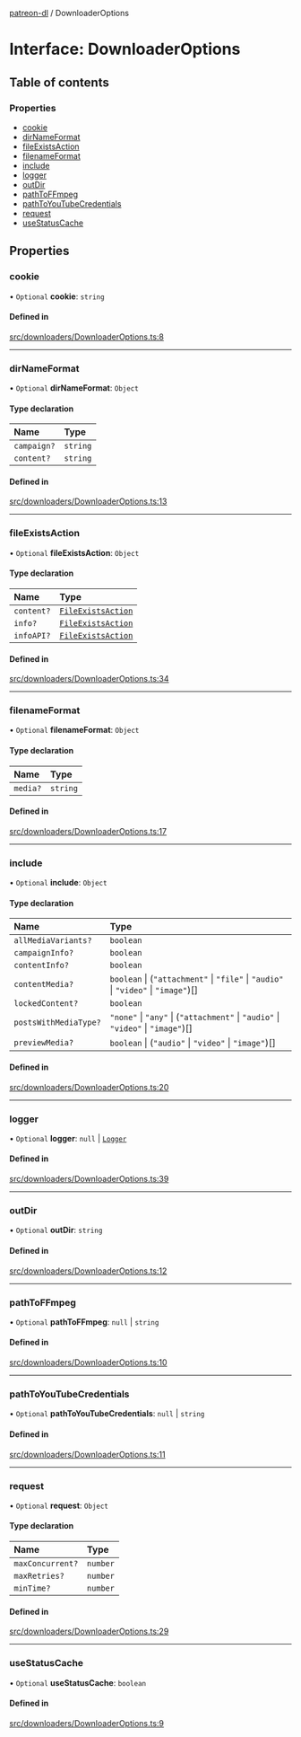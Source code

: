 [patreon-dl](../README.md) / DownloaderOptions

# Interface: DownloaderOptions

## Table of contents

### Properties

- [cookie](DownloaderOptions.md#cookie)
- [dirNameFormat](DownloaderOptions.md#dirnameformat)
- [fileExistsAction](DownloaderOptions.md#fileexistsaction)
- [filenameFormat](DownloaderOptions.md#filenameformat)
- [include](DownloaderOptions.md#include)
- [logger](DownloaderOptions.md#logger)
- [outDir](DownloaderOptions.md#outdir)
- [pathToFFmpeg](DownloaderOptions.md#pathtoffmpeg)
- [pathToYouTubeCredentials](DownloaderOptions.md#pathtoyoutubecredentials)
- [request](DownloaderOptions.md#request)
- [useStatusCache](DownloaderOptions.md#usestatuscache)

## Properties

### cookie

• `Optional` **cookie**: `string`

#### Defined in

[src/downloaders/DownloaderOptions.ts:8](https://github.com/patrickkfkan/patreon-dl/blob/2e8088d/src/downloaders/DownloaderOptions.ts#L8)

___

### dirNameFormat

• `Optional` **dirNameFormat**: `Object`

#### Type declaration

| Name | Type |
| :------ | :------ |
| `campaign?` | `string` |
| `content?` | `string` |

#### Defined in

[src/downloaders/DownloaderOptions.ts:13](https://github.com/patrickkfkan/patreon-dl/blob/2e8088d/src/downloaders/DownloaderOptions.ts#L13)

___

### fileExistsAction

• `Optional` **fileExistsAction**: `Object`

#### Type declaration

| Name | Type |
| :------ | :------ |
| `content?` | [`FileExistsAction`](../README.md#fileexistsaction) |
| `info?` | [`FileExistsAction`](../README.md#fileexistsaction) |
| `infoAPI?` | [`FileExistsAction`](../README.md#fileexistsaction) |

#### Defined in

[src/downloaders/DownloaderOptions.ts:34](https://github.com/patrickkfkan/patreon-dl/blob/2e8088d/src/downloaders/DownloaderOptions.ts#L34)

___

### filenameFormat

• `Optional` **filenameFormat**: `Object`

#### Type declaration

| Name | Type |
| :------ | :------ |
| `media?` | `string` |

#### Defined in

[src/downloaders/DownloaderOptions.ts:17](https://github.com/patrickkfkan/patreon-dl/blob/2e8088d/src/downloaders/DownloaderOptions.ts#L17)

___

### include

• `Optional` **include**: `Object`

#### Type declaration

| Name | Type |
| :------ | :------ |
| `allMediaVariants?` | `boolean` |
| `campaignInfo?` | `boolean` |
| `contentInfo?` | `boolean` |
| `contentMedia?` | `boolean` \| (``"attachment"`` \| ``"file"`` \| ``"audio"`` \| ``"video"`` \| ``"image"``)[] |
| `lockedContent?` | `boolean` |
| `postsWithMediaType?` | ``"none"`` \| ``"any"`` \| (``"attachment"`` \| ``"audio"`` \| ``"video"`` \| ``"image"``)[] |
| `previewMedia?` | `boolean` \| (``"audio"`` \| ``"video"`` \| ``"image"``)[] |

#### Defined in

[src/downloaders/DownloaderOptions.ts:20](https://github.com/patrickkfkan/patreon-dl/blob/2e8088d/src/downloaders/DownloaderOptions.ts#L20)

___

### logger

• `Optional` **logger**: ``null`` \| [`Logger`](../classes/Logger.md)

#### Defined in

[src/downloaders/DownloaderOptions.ts:39](https://github.com/patrickkfkan/patreon-dl/blob/2e8088d/src/downloaders/DownloaderOptions.ts#L39)

___

### outDir

• `Optional` **outDir**: `string`

#### Defined in

[src/downloaders/DownloaderOptions.ts:12](https://github.com/patrickkfkan/patreon-dl/blob/2e8088d/src/downloaders/DownloaderOptions.ts#L12)

___

### pathToFFmpeg

• `Optional` **pathToFFmpeg**: ``null`` \| `string`

#### Defined in

[src/downloaders/DownloaderOptions.ts:10](https://github.com/patrickkfkan/patreon-dl/blob/2e8088d/src/downloaders/DownloaderOptions.ts#L10)

___

### pathToYouTubeCredentials

• `Optional` **pathToYouTubeCredentials**: ``null`` \| `string`

#### Defined in

[src/downloaders/DownloaderOptions.ts:11](https://github.com/patrickkfkan/patreon-dl/blob/2e8088d/src/downloaders/DownloaderOptions.ts#L11)

___

### request

• `Optional` **request**: `Object`

#### Type declaration

| Name | Type |
| :------ | :------ |
| `maxConcurrent?` | `number` |
| `maxRetries?` | `number` |
| `minTime?` | `number` |

#### Defined in

[src/downloaders/DownloaderOptions.ts:29](https://github.com/patrickkfkan/patreon-dl/blob/2e8088d/src/downloaders/DownloaderOptions.ts#L29)

___

### useStatusCache

• `Optional` **useStatusCache**: `boolean`

#### Defined in

[src/downloaders/DownloaderOptions.ts:9](https://github.com/patrickkfkan/patreon-dl/blob/2e8088d/src/downloaders/DownloaderOptions.ts#L9)
